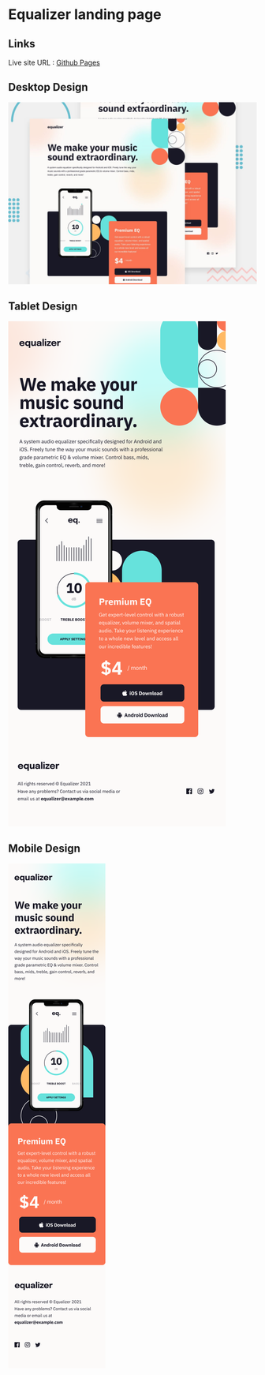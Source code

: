 # Equalizer landing page

## Links
Live site URL :  [Github Pages](https://annepatchkoria.github.io/Equalizer-landing-page/)

## Desktop Design
![Design preview for the Equalizer landing page coding challenge](./design/preview.jpg)
## Tablet Design
![Design preview for the Equalizer landing page coding challenge](./design/Tablet.png)
## Mobile Design
![Design preview for the Equalizer landing page coding challenge](./design/Mobile.png)


